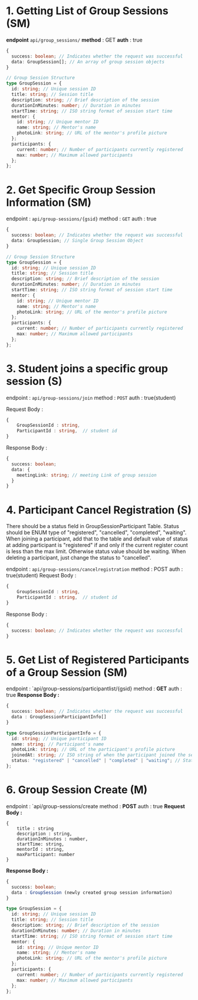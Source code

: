 # 1. Getting List of Group Sessions (SM)

**endpoint** `api/group_sessions/`
**method** : GET
**auth** : true

```ts
{
  success: boolean; // Indicates whether the request was successful
  data: GroupSession[]; // An array of group session objects
}

// Group Session Structure
type GroupSession = {
  id: string; // Unique session ID
  title: string; // Session title
  description: string; // Brief description of the session
  durationInMinutes: number; // Duration in minutes
  startTime: string; // ISO string format of session start time
  mentor: {
    id: string; // Unique mentor ID
    name: string; // Mentor's name
    photoLink: string; // URL of the mentor's profile picture
  };
  participants: {
    current: number; // Number of participants currently registered
    max: number; // Maximum allowed participants
  };
};
```

# 2. Get Specific Group Session Information (SM)

endpoint : `api/group-sessions/{gsid}`
method : `GET`
auth : true

```ts
{
  success: boolean; // Indicates whether the request was successful
  data: GroupSession; // Single Group Session Object
}

// Group Session Structure
type GroupSession = {
  id: string; // Unique session ID
  title: string; // Session title
  description: string; // Brief description of the session
  durationInMinutes: number; // Duration in minutes
  startTime: string; // ISO string format of session start time
  mentor: {
    id: string; // Unique mentor ID
    name: string; // Mentor's name
    photoLink: string; // URL of the mentor's profile picture
  };
  participants: {
    current: number; // Number of participants currently registered
    max: number; // Maximum allowed participants
  };
};
```

# 3. Student joins a specific group session (S)

endpoint : `api/group-sessions/join`
method : `POST`
auth : true(student)

Request Body :

```ts
{
	GroupSessionId : string,
	ParticipantId : string,  // student id
}
```

Response Body :

```ts
{
  success: boolean;
  data: {
    meetingLink: string; // meeting Link of group session
  }
}
```

# 4. Participant Cancel Registration (S)

There should be a status field in GroupSessionParticipant Table. Status should be ENUM type of "registered", "cancelled", "completed", "waiting". When joining a participant, add that to the table and default value of status at adding participant is "registered" if and only if the current register count is less than the max limit. Otherwise status value should be waiting. When deleting a participant, just change the status to "cancelled".

endpoint : `api/group-sessions/cancelregistration`
method : POST
auth : true(student)
Request Body :

```ts
{
	GroupSessionId : string,
	ParticipantId : string,  // student id
}
```

Response Body :

```ts
{
  success: boolean; // Indicates whether the request was successful
}
```

# 5. Get List of Registered Participants of a Group Session (SM)

endpoint : `api/group-sessions/participantlist/{gsid}
method : **GET**
auth : true
**Response Body :**

```ts
{
  success: boolean; // Indicates whether the request was successful
  data : GroupSessionParticipantInfo[]
}

type GroupSessionParticipantInfo = {
  id: string; // Unique participant ID
  name: string; // Participant's name
  photoLink: string; // URL of the participant's profile picture
  joinedAt: string; // ISO string of when the participant joined the session
  status: "registered" | "cancelled" | "completed" | "waiting"; // Status of the participant in the session
};
```

# 6. Group Session Create (M)

endpoint : `api/group-sessions/create
method : **POST**
auth : true
**Request Body :**

```
{
	title : string
	description : string,
	durationInMinutes : number,
	startTime: string,
	mentorId : string,
	maxParticipant: number
}
```

**Response Body :**

```ts
{
  success: boolean;
  data : GroupSession (newly created group session information)
}

type GroupSession = {
  id: string; // Unique session ID
  title: string; // Session title
  description: string; // Brief description of the session
  durationInMinutes: number; // Duration in minutes
  startTime: string; // ISO string format of session start time
  mentor: {
    id: string; // Unique mentor ID
    name: string; // Mentor's name
    photoLink: string; // URL of the mentor's profile picture
  };
  participants: {
    current: number; // Number of participants currently registered
    max: number; // Maximum allowed participants
  };
};
```
